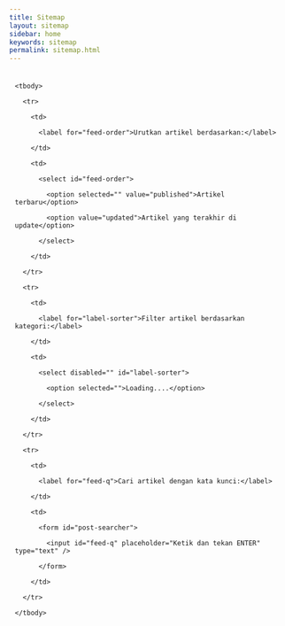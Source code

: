 ```yaml
---
title: Sitemap
layout: sitemap
sidebar: home
keywords: sitemap
permalink: sitemap.html
---
```


<style type='text/css' scoped="">

#table-outer{padding:7px 10px;margin:0 auto}

#table-outer table{width:auto;margin:0 auto;border:none!important;}

#table-outer table td{border:none!important;padding:0!important}

#table-outer form{font:inherit}

#table-outer label{display:block;text-align:right;margin:0 10px 0 0;padding:4px 0 0}

#table-outer select[disabled]{opacity:.4}

#post-searcher{display:block;margin:0;padding:0}

#table-outer input,#table-outer select{width:100%;border:1px solid #dedede;border-radius:5px;margin:0 0 5px;padding:5px;font-family: Roboto,sans-serif!important;font-size:16px!important;font-weight:500!important;text-transform:capitalize!important;outline:0;color:#333!important;-moz-box-sizing:border-box;-webkit-box-sizing:border-box;box-sizing:border-box}

#table-outer select option{min-height:1.4em!important;}

#table-outer input#feed-q{padding:5px 10px!important;}

#feed-container{background:#fff;display:block;clear:both;margin:0;padding:0;list-style:none;overflow:hidden;position:relative;border-top:none}

#feed-container li{list-style:none;margin:0;padding:0;border-top:1px solid #eee;color:#555;width:auto;float:left;display:inline}

#feed-container li .inner{margin:15px 0;height:auto;overflow:hidden;word-wrap:break-word;text-overflow:ellipsis}

#feed-container li a{text-decoration:none;color:#2C2C2C;font-weight:500}

#feed-container li a:hover{text-decoration:none;color:#E94141}

#feed-container li .news-text{margin-top:5px;line-height:1.3em!important}

#feed-container li img{margin:0 15px 5px 0;padding:7px 7px 7px 0;float:left;display:block;width:140px!important;}

#result-desc{margin:0;padding:0;}

#result-desc div,#result-desc span{display:block;margin:0;padding:5px 0 7px;color:#D64D52}

#result-desc div{color:inherit}

#feed-nav{margin:10px 0 30px;text-align:center;font-weight:500}

#feed-nav a,#feed-nav span{border:1px solid #dedede;border-radius:5px;padding:0;color:#757575;text-decoration:none;display:block;height:30px;line-height:32px}

#feed-nav a,#feed-nav span:hover{color:#1B1B1B}

#feed-nav a:active,#feed-nav a:hover{color:#555}

#feed-nav span{cursor:wait}

@media (max-width:600px){#table-outer table{margin:0 auto;width:100%}

#feed-container,#table-outer{margin:0 auto}

#feed-container li .inner{margin:5px auto;height:auto}

#feedContainer li{float:none;display:block;width:auto;height:auto}

#feed-container li .news-text, #feedContainer:after,#feed-container li img{display:none!important}

}

@media (max-width:414px){#table-outer table td{display:block;text-align:center}

#table-outer label{display:block;margin:0;padding:4px 0 0;text-align:center}

#table-outer input, #table-outer select{margin:0 0 10px}

}

</style>

<div id="table-outer">

  <table>

    <tbody>

      <tr>

        <td>

          <label for="feed-order">Urutkan artikel berdasarkan:</label>

        </td>

        <td>

          <select id="feed-order">

            <option selected="" value="published">Artikel terbaru</option>

            <option value="updated">Artikel yang terakhir di update</option>

          </select>

        </td>

      </tr>

      <tr>

        <td>

          <label for="label-sorter">Filter artikel berdasarkan kategori:</label>

        </td>

        <td>

          <select disabled="" id="label-sorter">

            <option selected="">Loading....</option>

          </select>

        </td>

      </tr>

      <tr>

        <td>

          <label for="feed-q">Cari artikel dengan kata kunci:</label>

        </td>

        <td>

          <form id="post-searcher">

            <input id="feed-q" placeholder="Ketik dan tekan ENTER" type="text" />

          </form>

        </td>

      </tr>

    </tbody>

  </table>

</div>

<br />

<header id="result-desc"></header>

<br />

<ul id="feed-container"></ul>

<div id="feed-nav">

</div>



<script type='text/javaScript'>

document.write;var loadToc,loadCategories,_toc={init:function(){var cfg={homePage:window.location.origin,maxResults:10,numChars:270,thumbWidth:140,thumbHeight:95,navText:"Tampilkan artikel selanjutnya &#9660;",resetToc:"Kembali ke Awal",noImage:"//2.bp.blogspot.com/-ex3V86fj4dQ/UrCQQa4cLsI/AAAAAAAAFdA/j2FCTmGOrog/s1100/no-thumbnail.png",loading:"<span>Memuat...</span>",counting:"<div>Memuat artikel...</div>",searching:"<span>Mencari...</span>"},w=window,d=document,el=function(id){return d.getElementById(id);},o={a:el('feed-order'),b:el('label-sorter').parentNode,c:el('post-searcher'),d:el('feed-q'),e:el('result-desc'),f:el('feed-container'),g:el('feed-nav'),h:d.getElementsByTagName('head')[0],i:0,j:null,k:'published',l:0,m:""},fn={a:function(){old=el('temporer-script');old.parentNode.removeChild(old);},b:function(param){var script=d.createElement('script');script.type="text/javascript";script.id="temporer-script";script.src=param;if(el('temporer-script'))fn.a();o.h.appendChild(script);},c:function(mode,tag,order){o.i++;o.e.innerHTML=cfg.counting;o.g.innerHTML=cfg[mode==1?"searching":"loading"];if(mode===0){fn.b(tag!==null?cfg.homePage+'feed'+ tag+'?alt=json-in-script&start-index='+((o.i*cfg.maxResults)+ 1)+'&max-results='+ cfg.maxResults+'&orderby='+ order+'&callback=loadToc':cfg.homePage+'feed?alt=json-in-script&start-index='+((o.i*cfg.maxResults)+ 1)+'&max-results='+ cfg.maxResults+'&orderby='+ order+'&callback=loadToc');}else if(mode==1){fn.b(cfg.homePage+'feed?alt=json-in-script&start-index='+((o.i*cfg.maxResults)+ 1)+'&max-results='+ cfg.maxResults+'&q='+ tag+'&orderby='+ order+'&callback=loadToc');}

o.j=(tag!==null)?tag:null;o.l=mode;o.a.disabled=true;o.b.children[0].disabled=true;},d:function(json){var _h;o.g.innerHTML="";o.e.innerHTML=o.l==1?'<span>Hasil penelusuran untuk kata kunci <b>&#8220;'+ o.m+'&#8221;</b> ('+ json.feed.openSearch$totalResults.$t+' Hasil)</span>':'<div>Total: '+ json.feed.openSearch$totalResults.$t+' Artikel</div>';if("entry"in json.feed){var a=json.feed.entry,b,c,_d,e="0 Komentar",f="",g;for(var i=0;i<cfg.maxResults;i++){if(i==a.length)break;b=a[i].title.$t;_d=("summary"in a[i])?a[i].summary.$t.replace(/<br ?\/?>/ig," ").replace(/<(.*?)>/g,"").replace(/<iframe/ig,"").substring(0,cfg.numChars):"";g=("media$thumbnail"in a[i])?a[i].media$thumbnail.url.replace(/.*?:\/\//g , "//").replace(/\/s[0-9]+\-c/,"\/s"+ cfg.thumbWidth+""):cfg.noImage.replace(/\/s[0-9]+\-c/,"\/s"+ cfg.thumbWidth+"");for(var j=0,jen=a[i].link.length;j<jen;j++){c=(a[i].link[j].rel=="alternate")?a[i].link[j].href:"#";}

for(var k=0,ken=a[i].link.length;k<ken;k++){if(a[i].link[k].rel=="replies"&&a[i].link[k].type=="text/html"){e=a[i].link[k].title;break;}}

_h=d.createElement('li');_h.innerHTML='<div class="inner"><img style="width:'+ cfg.thumbWidth+'px;height:'+ cfg.thumbHeight+'px;" src="'+ g+'" alt="'+ b+'"><a class="toc-title" href="'+ c+'" target="_blank" title="'+ b+'">'+ b+'</a><div class="news-text">'+ _d+'&hellip;<br style="clear:both;"></div></div>';o.f.appendChild(_h);}

_h=d.createElement('a');_h.href='#load-more';_h.innerHTML=cfg.navText;_h.onclick=function(){fn.c(o.l,o.j,o.k);return false;};}else{_h=d.createElement('a');_h.href='#reset-content';_h.innerHTML=cfg.resetToc;_h.onclick=function(){o.i=-1;o.e.innerHTML=cfg.counting;o.f.innerHTML="";fn.c(0,null,'published');o.a.innerHTML=o.a.innerHTML;o.b.children[0].innerHTML=o.b.children[0].innerHTML;return false;};}

o.g.appendChild(_h);o.a.disabled=false;o.b.children[0].disabled=false;},e:function(json){var a=json.feed.category,b='<select id="label-sorter"><option value="" selected disabled>Pilih Kategori...</option>';for(var i=0,len=a.length;i<len;i++){b+='<option value="'+ encodeURIComponent(a[i].term).replace(/%20/g, " ")+'">'+ encodeURIComponent(a[i].term).replace(/%20/g, " ")+'</option>';}

b+='</select>';o.b.innerHTML=b;o.b.children[0].onchange=function(){o.i=-1;o.f.innerHTML="";o.g.innerHTML=cfg.loading;fn.c(0,this.value,o.k);};}};loadToc=fn.d;loadCategories=fn.e;fn.b(cfg.homePage+'feed?alt=json-in-script&start-index='+(o.i+ 1)+'&max-results='+ cfg.maxResults+'&orderby=published&callback=loadToc');fn.b(cfg.homePage+'feed?alt=json-in-script&max-results=0&orderby=published&callback=loadCategories');o.a.onchange=function(){o.i=-1;o.f.innerHTML="";o.g.innerHTML=cfg.counting;o.b.children[0].innerHTML=o.b.children[0].innerHTML;fn.c(0,null,this.value);o.k=this.value;};o.c.onsubmit=function(){o.i=-1;o.f.innerHTML="";o.m=o.d.value;fn.c(1,o.d.value,o.k);return false;};}};_toc.init();

</script>